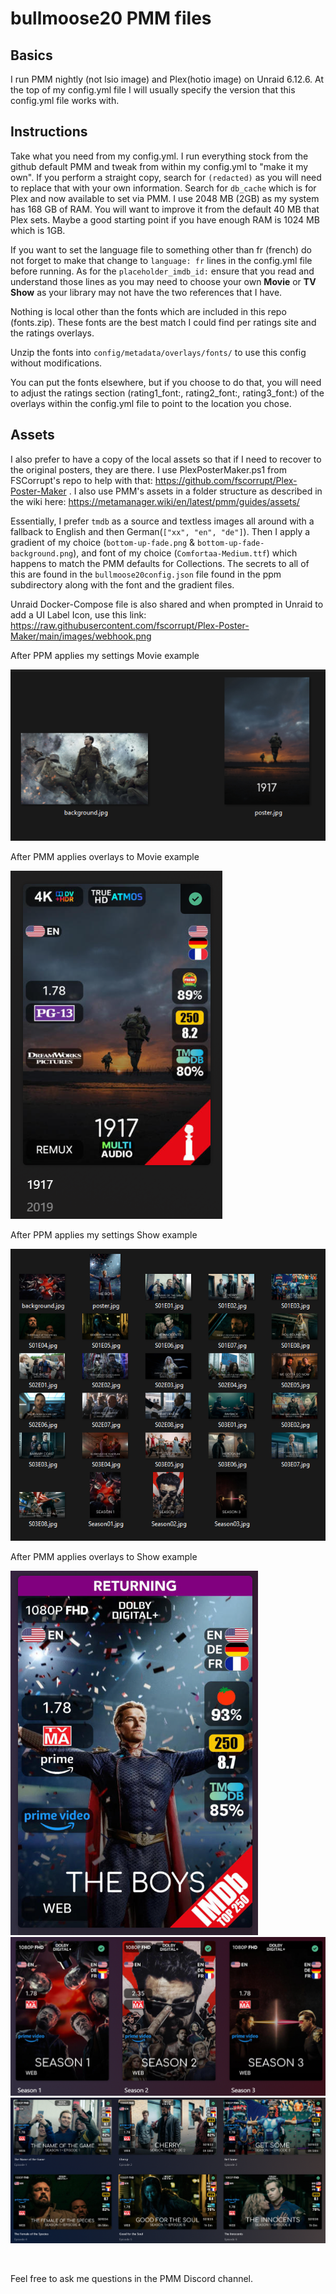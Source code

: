 # bullmoose20 PMM files
## Basics
I run PMM nightly (not lsio image) and Plex(hotio image) on Unraid 6.12.6. At the top of my config.yml file I will usually specify the version that this config.yml file works with.



## Instructions
Take what you need from my config.yml. I run everything stock from the github default PMM and tweak from within my config.yml to "make it my own". If you perform a straight copy, search for `(redacted)` as you will need to replace that with your own information. Search for `db_cache` which is for Plex and now available to set via PMM. I use 2048 MB (2GB) as my system has 168 GB of RAM. You will want to improve it from the default 40 MB that Plex sets. Maybe a good starting point if you have enough RAM is 1024 MB which is 1GB.

If you want to set the language file to something other than fr (french) do not forget to make that change to `language: fr` lines in the config.yml file before running. As for the `placeholder_imdb_id:` ensure that you read and understand those lines as you may need to choose your own **Movie** or **TV Show** as your library may not have the two references that I have.

Nothing is local other than the fonts which are included in this repo (fonts.zip). These fonts are the best match I could find per ratings site and the ratings overlays. 

Unzip the fonts into `config/metadata/overlays/fonts/` to use this config without modifications.

You can put the fonts elsewhere, but if you choose to do that, you will need to adjust the ratings section (rating1_font:, rating2_font:, rating3_font:) of the overlays within the config.yml file to point to the location you chose.

## Assets

I also prefer to have a copy of the local assets so that if I need to recover to the original posters, they are there. I use PlexPosterMaker.ps1 from FSCorrupt's repo to help with that: https://github.com/fscorrupt/Plex-Poster-Maker . I also use PMM's assets in a folder structure as described in the wiki here: https://metamanager.wiki/en/latest/pmm/guides/assets/

Essentially, I prefer `tmdb` as a source and textless images all around with a fallback to English and then German(`["xx", "en", "de"]`). Then I apply a gradient of my choice (`bottom-up-fade.png` & `bottom-up-fade-background.png`), and font of my choice (`Comfortaa-Medium.ttf`) which happens to match the PMM defaults for Collections. The secrets to all of this are found in the `bullmoose20config.json` file found in the ppm subdirectory along with the font and the gradient files.

Unraid Docker-Compose file is also shared and when prompted in Unraid to add a UI Label Icon, use this link: https://raw.githubusercontent.com/fscorrupt/Plex-Poster-Maker/main/images/webhook.png

After PPM applies my settings Movie example

![](./ppm/images/movie_example_ppm.png)

After PMM applies overlays to Movie example

![](./ppm/images/movie_example_ppm_pmm.png)

After PPM applies my settings Show example

![](./ppm/images/shows_example_ppm.png)

After PMM applies overlays to Show example

![](./ppm/images/shows_example_ppm_pmm1.png)
![](./ppm/images/shows_example_ppm_pmm2.png)
![](./ppm/images/shows_example_ppm_pmm3.png)

<br>

Feel free to ask me questions in the PMM Discord channel.

<br>

